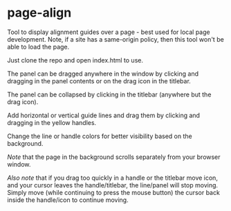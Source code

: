 # page-align
Tool to display alignment guides over a page - best used for local page development. Note, if a site has a same-origin policy, then this tool won't be able to load the page.

Just clone the repo and open index.html to use.

The panel can be dragged anywhere in the window by clicking and dragging in the panel contents or on the drag icon in the titlebar.

The panel can be collapsed by clicking in the titlebar (anywhere but the drag icon).

Add horizontal or vertical guide lines and drag them by clicking and dragging in the yellow handles.

Change the line or handle colors for better visibility based on the background.

*Note* that the page in the background scrolls separately from your browser window.

*Also note* that if you drag too quickly in a handle or the titlebar move icon, and your cursor leaves the handle/titlebar, the line/panel will stop moving.  Simply move (while continuing to press the mouse button) the cursor back inside the handle/icon to continue moving.
